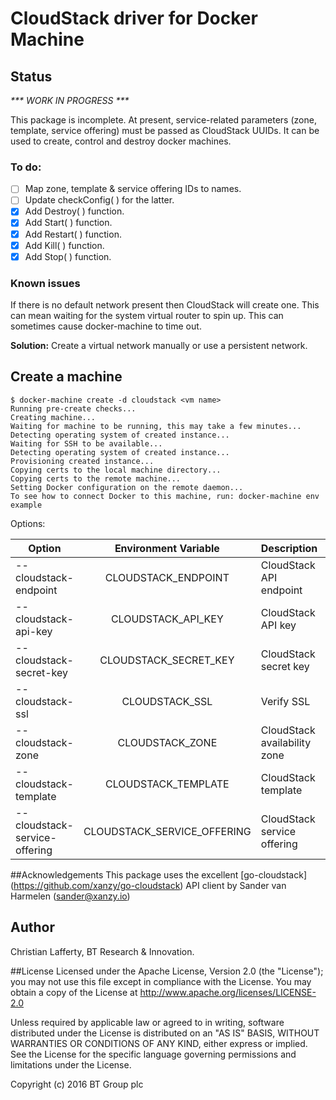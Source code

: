 # CloudStack driver for Docker Machine

## Status
_*** WORK IN PROGRESS ***_

This package is incomplete. At present, service-related parameters (zone, template, service offering) must be passed as CloudStack UUIDs. It can be used to create, control and destroy docker machines.

### To do:

- [ ] Map zone, template & service offering IDs to names.
- [ ] Update checkConfig( ) for the latter.
- [x] Add Destroy( ) function.
- [x] Add Start( ) function.
- [x] Add Restart( ) function.
- [x] Add Kill( ) function.
- [x] Add Stop( ) function.

### Known issues

If there is no default network present then CloudStack will create one. This can mean waiting for the system virtual router to spin up. This can sometimes cause docker-machine to time out.

**Solution:** Create a virtual network manually or use a persistent network.

## Create a machine

```
$ docker-machine create -d cloudstack <vm name>
Running pre-create checks...
Creating machine...
Waiting for machine to be running, this may take a few minutes...
Detecting operating system of created instance...
Waiting for SSH to be available...
Detecting operating system of created instance...
Provisioning created instance...
Copying certs to the local machine directory...
Copying certs to the remote machine...
Setting Docker configuration on the remote daemon...
To see how to connect Docker to this machine, run: docker-machine env example
```

Options:

| Option                      | Environment Variable      | Description                           |Required |
|-----------------------------|:-------------------------:|---------------------------------------|--------:|
| --cloudstack-endpoint          | CLOUDSTACK_ENDPOINT          | CloudStack API endpoint               | N |
| --cloudstack-api-key           | CLOUDSTACK_API_KEY           | CloudStack API key                    | Y |
| --cloudstack-secret-key        | CLOUDSTACK_SECRET_KEY        | CloudStack secret key                 | Y |
| --cloudstack-ssl               | CLOUDSTACK_SSL               | Verify SSL                            | N |
| --cloudstack-zone              | CLOUDSTACK_ZONE              | CloudStack  availability zone         | Y |
| --cloudstack-template          | CLOUDSTACK_TEMPLATE          | CloudStack  template                  | Y |
| --cloudstack-service-offering  | CLOUDSTACK_SERVICE_OFFERING  | CloudStack  service offering          | Y |

##Acknowledgements
This package uses the excellent [go-cloudstack] (https://github.com/xanzy/go-cloudstack) API client by Sander van Harmelen (<sander@xanzy.io>)

## Author
Christian Lafferty, BT Research & Innovation.

##License
Licensed under the Apache License, Version 2.0 (the "License"); you may not use this file except in compliance with the License. You may obtain a copy of the License at <http://www.apache.org/licenses/LICENSE-2.0>

Unless required by applicable law or agreed to in writing, software distributed under the License is distributed on an "AS IS" BASIS, WITHOUT WARRANTIES OR CONDITIONS OF ANY KIND, either express or implied. See the License for the specific language governing permissions and limitations under the License.

Copyright (c) 2016 BT Group plc

